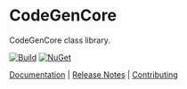 # CodeGenCore

CodeGenCore class library.

[![Build](https://github.com/ejball/CodeGenCore/workflows/Build/badge.svg)](https://github.com/ejball/CodeGenCore/actions?query=workflow%3ABuild) [![NuGet](https://img.shields.io/nuget/v/CodeGenCore.svg)](https://www.nuget.org/packages/CodeGenCore)

[Documentation](https://ejball.com/CodeGenCore/) | [Release Notes](ReleaseNotes.md) | [Contributing](CONTRIBUTING.md)
